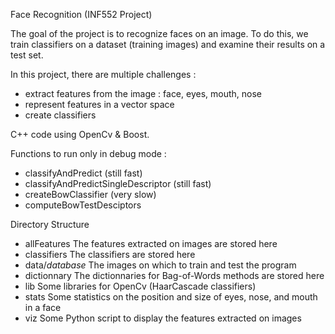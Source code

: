 Face Recognition (INF552 Project)

The goal of the project is to recognize faces on an image. To do this, we train classifiers on a dataset (training images) and examine their results on a test set.

In this project, there are multiple challenges : 

- extract features from the image : face, eyes, mouth, nose
- represent features in a vector space
- create classifiers



C++ code using OpenCv & Boost.

Functions to run only in debug mode :

- classifyAndPredict (still fast)
- classifyAndPredictSingleDescriptor (still fast)
- createBowClassifier (very slow)
- computeBowTestDesciptors


Directory Structure

- allFeatures
  The features extracted on images are stored here
- classifiers
  The classifiers are stored here
- data/*database*
  The images on which to train and test the program
- dictionnary
  The dictionnaries for Bag-of-Words methods are stored here
- lib
  Some libraries for OpenCv (HaarCascade classifiers)
- stats
  Some statistics on the position and size of eyes, nose, and mouth in a face
- viz
  Some Python script to display the features extracted on images